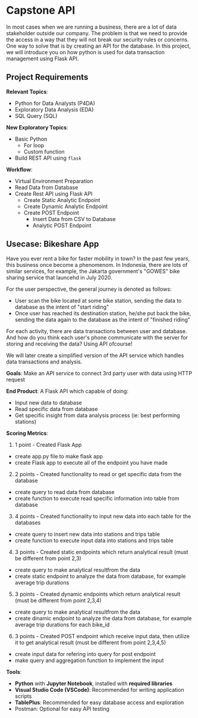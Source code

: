 # Capstone API


In most cases when we are running a business, there are a lot of data stakeholder outside our company. The problem is that we need to provide the access in a way that they will not break our security rules or concerns. One way to solve that is by creating an API for the database. In this project, we will introduce you on how python is used for data transaction management using Flask API.

## Project Requirements

**Relevant Topics**:
- Python for Data Analysts (P4DA)
- Exploratory Data Analysis (EDA)
- SQL Query (SQL)

**New Exploratory Topics**:
- Basic Python
    - For loop
    - Custom function
- Build REST API using `flask`

**Workflow**:
- Virtual Environment Preparation
- Read Data from Database
- Create Rest API using Flask API
    - Create Static Analytic Endpoint
    - Create Dynamic Analytic Endpoint
    - Create POST Endpoint
        - Insert Data from CSV to Database
        - Analytic POST Endpoint


## **Usecase**: Bikeshare App

Have you ever rent a bike for faster mobility in town? In the past few years, this business once become a phenomenom. In Indonesia, there are lots of similar services, for example, the Jakarta government's "GOWES" bike sharing service that launcehd in July 2020. 

For the user perspective, the general journey is denoted as follows:
- User scan the bike located at some bike station, sending the data to database as the intent of "start riding"
- Once user has reached its destination station, he/she put back the bike, sending the data again to the database as the intent of "finished riding"

For each activity, there are data transactions between user and database. And how do you think each user's phone communicate with the server for storing and receiving the data? Using API ofcourse! 

We will later create a simplified version of the API service which handles data transactions and analysis. 


**Goals**: Make an API service to connect 3rd party user with data using HTTP request

**End Product**: A Flask API which capable of doing: 
- Input new data to database
- Read specific data from database
- Get specific insight from data analysis process (ie: best performing stations)

**Scoring Metrics**: 

1. 1 point - Created Flask App

-  create app.py file to make flask app
-  create Flask app to execute all of the endpoint you have made

2. 2 points - Created functionality to read or get specific data from the database

- create query to read data from database
- create function to execute read specific information into table from database

3. 4 points - Created functionality to input new data into each table for the databases

- create query to insert new data into stations and trips table
- create function to execute input data into stations and trips table

4. 3 points - Created static endpoints which return analytical result (must be different from point 2,3)

- create query to make analytical resultfrom the data
- create static endpoint to analyze the data from database, for example average trip durations
    
5. 3 points - Created dynamic endpoints which return analytical result (must be different from point 2,3,4)

- create query to make analytical resultfrom the data
- create dinamic endpoint to analyze the data from database, for example average trip durations for each bike_id

6. 3 points - Created POST endpoint which receive input data, then utilize it to get analytical result (must be different from point 2,3,4,5)

- create input data for refering into query for post endpoint
- make query and aggregation function to implement the input

**Tools**: 
- **Python** with **Jupyter Notebook**, installed with **required libraries**
- **Visual Studio Code (VSCode)**: Recommended for writing application scripts
- **TablePlus**: Recommended for easy database access and exploration
- Postman: Optional for easy API testing
